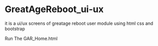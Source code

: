 # GreatAgeReboot_ui-ux
it is a ui/ux screens of greatage reboot user module using html css and bootstrap

Run The GAR_Home.html
